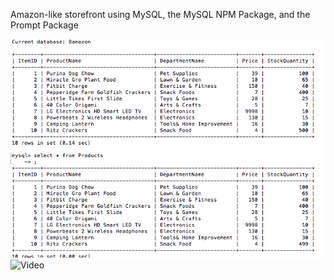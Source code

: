 Amazon-like storefront using MySQL, the MySQL NPM Package, and the Prompt Package



![ScreenShot](screen1.jpg)
![Video](YoutubeVid)